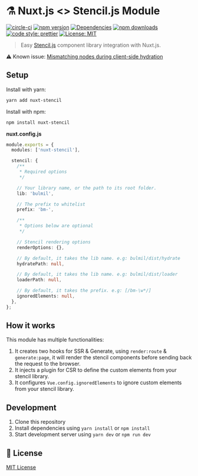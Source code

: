 # ⚗️ Nuxt.js <> Stencil.js Module

[![circle-ci][circle-src]][circle-href]
[![npm version][npm-version-src]][npm-version-href]
[![Dependencies][david-dm-src]][david-dm-href]
[![npm downloads][npm-downloads-src]][npm-downloads-href]
[![code style: prettier](https://img.shields.io/badge/code_style-airbnb/prettier-FF5A5F.svg?style=flat-square)](https://github.com/airbnb/javascript)
[![License: MIT](https://img.shields.io/badge/License-MIT-black.svg?style=flat-square)](https://opensource.org/licenses/MIT)

> Easy <a href="https://github.com/ionic-team/stencil">Stencil.js</a> component library integration with Nuxt.js.

:warning: Known issue: [Mismatching nodes during client-side hydration](https://github.com/Gomah/nuxt-stencil/issues/4)

## Setup

Install with yarn:

```bash
yarn add nuxt-stencil
```

Install with npm:

```bash
npm install nuxt-stencil
```

**nuxt.config.js**

```ts
module.exports = {
  modules: ['nuxt-stencil'],

  stencil: {
    /**
     * Required options
     */

    // Your library name, or the path to its root folder.
    lib: 'bulmil',

    // The prefix to whitelist
    prefix: 'bm-',

    /**
     * Options below are optional
     */

    // Stencil rendering options
    renderOptions: {},

    // By default, it takes the lib name. e.g: bulmil/dist/hydrate
    hydratePath: null,

    // By default, it takes the lib name. e.g: bulmil/dist/loader
    loaderPath: null,

    // By default, it takes the prefix. e.g: [/bm-\w*/]
    ignoredElements: null,
  },
};
```

## How it works

This module has multiple functionalities:

1. It creates two hooks for SSR & Generate, using `render:route` & `generate:page`, it will render the stencil components before sending back the request to the browser.
2. It injects a plugin for CSR to define the custom elements from your stencil library.
3. It configures `Vue.config.ignoredElements` to ignore custom elements from your stencil library.

## Development

1. Clone this repository
2. Install dependencies using `yarn install` or `npm install`
3. Start development server using `yarn dev` or `npm run dev`

## 📑 License

[MIT License](./LICENSE)

<!-- Badges -->

[npm-version-src]: https://img.shields.io/npm/dt/nuxt-stencil.svg?style=flat-square
[npm-version-href]: https://npmjs.com/package/nuxt-stencil
[circle-src]: https://circleci.com/gh/Gomah/nuxt-stencil.svg?style=shield
[circle-href]: https://circleci.com/gh/Gomah/nuxt-stencil
[npm-downloads-src]: https://img.shields.io/npm/v/nuxt-stencil/latest.svg?style=flat-square
[npm-downloads-href]: https://npmjs.com/package/nuxt-stencil
[david-dm-src]: https://david-dm.org/gomah/nuxt-stencil/status.svg?style=flat-square
[david-dm-href]: https://david-dm.org/gomah/nuxt-stencil
